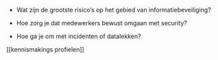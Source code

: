 

- Wat zijn de grootste risico’s op het gebied van informatiebeveiliging?
    
- Hoe zorg je dat medewerkers bewust omgaan met security?
    
- Hoe ga je om met incidenten of datalekken?


[[kennismakings profielen]]
